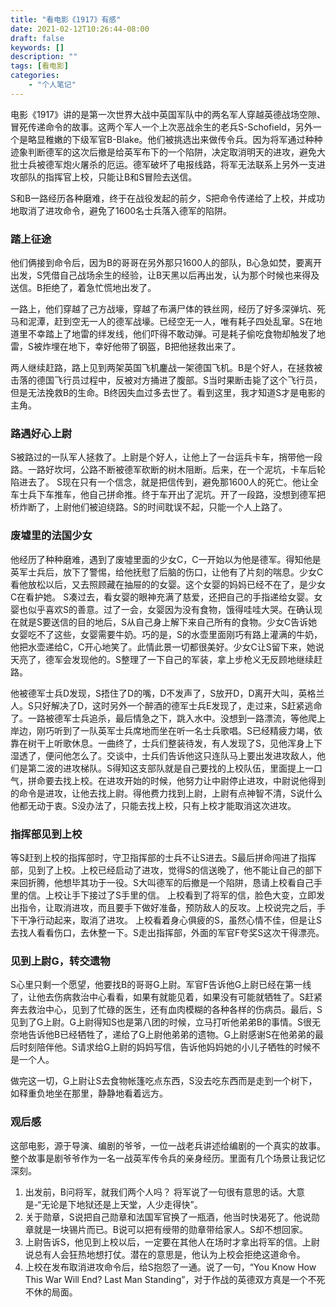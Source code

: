 ```yaml
---
title: "看电影《1917》有感"
date: 2021-02-12T10:26:44-08:00
draft: false
keywords: []
description: ""
tags: [看电影]
categories: 
    - "个人笔记"
---
```




电影《1917》讲的是第一次世界大战中英国军队中的两名军人穿越英德战场空隙、冒死传递命令的故事。这两个军人一个上次恶战余生的老兵S-Schofield，另外一个是略显稚嫩的下级军官B-Blake。他们被挑选出来做传令兵。因为将军通过种种迹象判断德军的这次后撤是给英军布下的一个陷阱，决定取消明天的进攻，避免大批士兵被德军炮火屠杀的厄运。德军破坏了电报线路，将军无法联系上另外一支进攻部队的指挥官上校，只能让B和S冒险去送信。

S和B一路经历各种磨难，终于在战役发起的前夕，S把命令传递给了上校，并成功地取消了进攻命令，避免了1600名士兵落入德军的陷阱。



### 踏上征途

他们俩接到命令后，因为B的哥哥在另外那只1600人的部队，B心急如焚，要离开出发，S凭借自己战场余生的经验，让B天黑以后再出发，认为那个时候也来得及送信。B拒绝了，着急忙慌地出发了。

一路上，他们穿越了己方战壕，穿越了布满尸体的铁丝网，经历了好多深弹坑、死马和泥潭，赶到空无一人的德军战壕。已经空无一人，唯有耗子四处乱窜。S在地道里不幸踏上了地雷的绊发线，他们吓得不敢动弹。可是耗子偷吃食物却触发了地雷，S被炸埋在地下，幸好他带了钢盔，B把他拯救出来了。

两人继续赶路，路上见到两架英国飞机鏖战一架德国飞机。B是个好人，在拯救被击落的德国飞行员过程中，反被对方捅进了腹部。S当时果断击毙了这个飞行员，但是无法挽救B的生命。B终因失血过多去世了。看到这里，我才知道S才是电影的主角。

### 路遇好心上尉

S被路过的一队军人拯救了。上尉是个好人，让他上了一台运兵卡车，捎带他一段路。一路好坎坷，公路不断被德军砍断的树木阻断。后来，在一个泥坑，卡车后轮陷进去了。 S现在只有一个信念，就是把信传到，避免那1600人的死亡。他让全车士兵下车推车，他自己拼命推。终于车开出了泥坑。开了一段路，没想到德军把桥炸断了，上尉他们被迫绕路。S的时间耽误不起，只能一个人上路了。

### 废墟里的法国少女

他经历了种种磨难，遇到了废墟里面的少女C，C一开始以为他是德军。得知他是英军士兵后，放下了警惕，给他抚慰了后脑的伤口，让他有了片刻的喘息。少女C看他放松以后，又去照顾藏在抽屉的的女婴。这个女婴的妈妈已经不在了，是少女C在看护她。 S凑过去，看女婴的眼神充满了慈爱，还把自己的手指递给女婴。女婴也似乎喜欢S的善意。过了一会，女婴因为没有食物，饿得哇哇大哭。在确认现在就是S要送信的目的地后，S从自己身上解下来自己所有的食物。少女C告诉她女婴吃不了这些，女婴需要牛奶。巧的是，S的水壶里面刚巧有路上灌满的牛奶，他把水壶递给C，C开心地笑了。此情此景一切都很美好。少女C让S留下来，她说天亮了，德军会发现他的。S整理了一下自己的军装，拿上步枪义无反顾地继续赶路。



他被德军士兵D发现，S捂住了D的嘴，D不发声了，S放开D，D离开大叫，英格兰人。S只好解决了D，这时另外一个醉酒的德军士兵E发现了，走过来，S赶紧逃命了。一路被德军士兵追杀，最后情急之下，跳入水中。没想到一路漂流，等他爬上岸边，刚巧听到了一队英军士兵席地而坐在听一名士兵歌唱。S已经精疲力竭，依靠在树干上听歌休息。一曲终了，士兵们整装待发，有人发现了S，见他浑身上下湿透了，便问他怎么了。交谈中，士兵们告诉他这只连队马上要出发进攻敌人，他们是第二波的进攻梯队。S得知这支部队就是自己要找的上校队伍，里面提上一口气，拼命要去找上校。在进攻开始的时候，他努力让中尉停止进攻，中尉说他得到的命令是进攻，让他去找上尉。得他费力找到上尉，上尉有点神智不清，S说什么他都无动于衷。S没办法了，只能去找上校，只有上校才能取消这次进攻。

### 指挥部见到上校

等S赶到上校的指挥部时，守卫指挥部的士兵不让S进去。S最后拼命闯进了指挥部，见到了上校。上校已经启动了进攻，觉得S的信送晚了，他不能让自己的部下来回折腾，他想毕其功于一役。S大叫德军的后撤是一个陷阱，恳请上校看自己手里的信。上校让手下接过了S手里的信。 上校看到了将军的信，脸色大变，立即发出指令，让取消进攻，而且要手下做好准备，预防敌人的反攻。上校说完之后，手下干净行动起来，取消了进攻。 上校看着身心俱疲的S，虽然心情不佳，但是让S去找人看看伤口，去休整一下。S走出指挥部，外面的军官F夸奖S这次干得漂亮。

### 见到上尉G，转交遗物

S心里只剩一个愿望，他要找B的哥哥G上尉。军官F告诉他G上尉已经在第一线了，让他去伤病救治中心看看，如果有就能见着，如果没有可能就牺牲了。S赶紧奔去救治中心，见到了忙碌的医生，还有血肉模糊的各种各样的伤病员。最后，S见到了G上尉。G上尉得知S也是第八团的时候，立马打听他弟弟B的事情。S很无奈地告诉他B已经牺牲了，递给了G上尉他弟弟的遗物。G上尉感谢S在他弟弟的最后时刻陪伴他。S请求给G上尉的妈妈写信，告诉他妈妈她的小儿子牺牲的时候不是一个人。

做完这一切，G上尉让S去食物帐篷吃点东西，S没去吃东西而是走到一个树下，如释重负地坐在那里，静静地看着远方。



### 观后感

这部电影，源于导演、编剧的爷爷，一位一战老兵讲述给编剧的一个真实的故事。整个故事是剧爷爷作为一名一战英军传令兵的亲身经历。里面有几个场景让我记忆深刻。

1. 出发前，B问将军，就我们两个人吗？ 将军说了一句很有意思的话。大意是-“无论是下地狱还是上天堂，人少走得快”。
2. 关于勋章，S说把自己勋章和法国军官换了一瓶酒，他当时快渴死了。他说勋章就是一块锡片而已。B说可以把有绶带的勋章带给家人。S却不想回家。
3. 上尉告诉S，他见到上校以后，一定要在其他人在场时才拿出将军的信。上尉说总有人会狂热地想打仗。潜在的意思是，他认为上校会拒绝这道命令。
4. 上校在发布取消进攻命令后，给S抱怨了一通。说了一句，“You Know How This War Will End? Last Man Standing”，对于作战的英德双方真是一个不死不休的局面。



